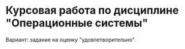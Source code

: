 # Курсовая работа по дисциплине "Операционные системы"
Вариант: задание на оценку "удовлетворительно".
